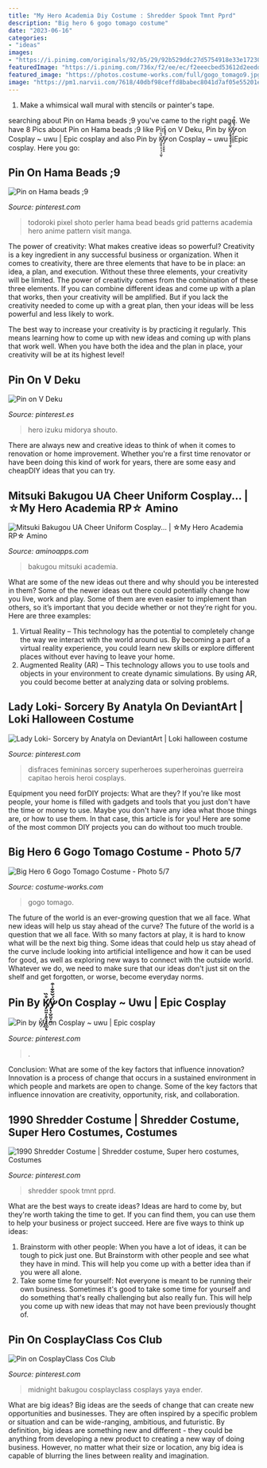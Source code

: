 ```yaml
---
title: "My Hero Academia Diy Costume : Shredder Spook Tmnt Pprd"
description: "Big hero 6 gogo tomago costume"
date: "2023-06-16"
categories:
- "ideas"
images:
- "https://i.pinimg.com/originals/92/b5/29/92b529ddc27d5754918e33e17230d01d.jpg"
featuredImage: "https://i.pinimg.com/736x/f2/ee/ec/f2eeecbed53612d2eedde3945fd09f23.jpg"
featured_image: "https://photos.costume-works.com/full/gogo_tomago9.jpg"
image: "https://pm1.narvii.com/7618/40dbf98ceffd8babec8041d7af05e55201e91a14r1-1087-2048v2_hq.jpg"
---
```



1. Make a whimsical wall mural with stencils or painter's tape.

	

		
searching about Pin on Hama beads ;9 you've came to the right page. We have 8 Pics about Pin on Hama beads ;9 like Pin on V Deku, Pin by K̸̡͈͍̦̥̘̜̘͚̊̏̕ͅÿ̷̨͔̬͈̞͈́̌̐̄͗͒̕ on Cosplay ~ uwu | Epic cosplay and also Pin by K̸̡͈͍̦̥̘̜̘͚̊̏̕ͅÿ̷̨͔̬͈̞͈́̌̐̄͗͒̕ on Cosplay ~ uwu | Epic cosplay. Here you go:
		
    
## Pin On Hama Beads ;9

<img loading=lazy src="https://i.pinimg.com/736x/cf/72/c3/cf72c31102287d3c2b35b11927bae8c8.jpg" onerror="this.onerror=null;this.src='https://tse4.mm.bing.net/th?id=OIP.Ud6L-5de6d8IUVDqOViUsAHaJ4&amp;pid=15.1';" alt="Pin on Hama beads ;9">

_Source: pinterest.com_

>todoroki pixel shoto perler hama bead beads grid patterns academia hero anime pattern visit manga. 

	

The power of creativity: What makes creative ideas so powerful?
Creativity is a key ingredient in any successful business or organization. When it comes to creativity, there are three elements that have to be in place: an idea, a plan, and execution. Without these three elements, your creativity will be limited. 
The power of creativity comes from the combination of these three elements. If you can combine different ideas and come up with a plan that works, then your creativity will be amplified. But if you lack the creativity needed to come up with a great plan, then your ideas will be less powerful and less likely to work. 

The best way to increase your creativity is by practicing it regularly. This means learning how to come up with new ideas and coming up with plans that work well. When you have both the idea and the plan in place, your creativity will be at its highest level!

    
## Pin On V Deku

<img loading=lazy src="https://i.pinimg.com/736x/f2/ee/ec/f2eeecbed53612d2eedde3945fd09f23.jpg" onerror="this.onerror=null;this.src='https://tse1.mm.bing.net/th?id=OIP.WZpvjaenaGgemRu54SwPdAHaJK&amp;pid=15.1';" alt="Pin on V Deku">

_Source: pinterest.es_

>hero izuku midorya shouto. 

	

There are always new and creative ideas to think of when it comes to renovation or home improvement. Whether you're a first time renovator or have been doing this kind of work for years, there are some easy and cheapDIY ideas that you can try.

    
## Mitsuki Bakugou UA Cheer Uniform Cosplay... | ☆My Hero Academia RP☆ Amino

<img loading=lazy src="https://pm1.narvii.com/7618/40dbf98ceffd8babec8041d7af05e55201e91a14r1-1087-2048v2_hq.jpg" onerror="this.onerror=null;this.src='https://tse3.mm.bing.net/th?id=OIP.GWWConQMx2XA2vpGoxC-HAHaN9&amp;pid=15.1';" alt="Mitsuki Bakugou UA Cheer Uniform Cosplay... | ☆My Hero Academia RP☆ Amino">

_Source: aminoapps.com_

>bakugou mitsuki academia. 

	

What are some of the new ideas out there and why should you be interested in them?
Some of the newer ideas out there could potentially change how you live, work and play. Some of them are even easier to implement than others, so it’s important that you decide whether or not they’re right for you. Here are three examples: 
1) Virtual Reality – This technology has the potential to completely change the way we interact with the world around us. By becoming a part of a virtual reality experience, you could learn new skills or explore different places without ever having to leave your home. 
2) Augmented Reality (AR) – This technology allows you to use tools and objects in your environment to create dynamic simulations. By using AR, you could become better at analyzing data or solving problems.

    
## Lady Loki- Sorcery By Anatyla On DeviantArt | Loki Halloween Costume

<img loading=lazy src="https://i.pinimg.com/736x/c6/52/fd/c652fd6a88e602f2b036d2898eb6b860.jpg" onerror="this.onerror=null;this.src='https://tse1.mm.bing.net/th?id=OIP.OI3Tq5MPqkcYeHkRufDnIgHaJ4&amp;pid=15.1';" alt="Lady Loki- Sorcery by Anatyla on DeviantArt | Loki halloween costume">

_Source: pinterest.com_

>disfraces femininas sorcery superheroes superheroinas guerreira capitao herois heroi cosplays. 

	

Equipment you need forDIY projects: What are they?
If you're like most people, your home is filled with gadgets and tools that you just don't have the time or money to use. Maybe you don't have any idea what those things are, or how to use them. In that case, this article is for you! Here are some of the most common DIY projects you can do without too much trouble.

    
## Big Hero 6 Gogo Tomago Costume - Photo 5/7

<img loading=lazy src="https://photos.costume-works.com/full/gogo_tomago9.jpg" onerror="this.onerror=null;this.src='https://tse4.mm.bing.net/th?id=OIP.QHidJpX8H9lpTV-p9rpGHwHaKF&amp;pid=15.1';" alt="Big Hero 6 Gogo Tomago Costume - Photo 5/7">

_Source: costume-works.com_

>gogo tomago. 

	

The future of the world is an ever-growing question that we all face. What new ideas will help us stay ahead of the curve?
The future of the world is a question that we all face. With so many factors at play, it is hard to know what will be the next big thing. Some ideas that could help us stay ahead of the curve include looking into artificial intelligence and how it can be used for good, as well as exploring new ways to connect with the outside world. Whatever we do, we need to make sure that our ideas don't just sit on the shelf and get forgotten, or worse, become everyday norms.

    
## Pin By K̸̡͈͍̦̥̘̜̘͚̊̏̕ͅÿ̷̨͔̬͈̞͈́̌̐̄͗͒̕ On Cosplay ~ Uwu | Epic Cosplay

<img loading=lazy src="https://i.pinimg.com/736x/e2/45/d6/e245d623607baaeb2de31a6455a80ce3.jpg" onerror="this.onerror=null;this.src='https://tse4.mm.bing.net/th?id=OIP.46iXAWt4dqIoAAHsId6cKwHaKL&amp;pid=15.1';" alt="Pin by K̸̡͈͍̦̥̘̜̘͚̊̏̕ͅÿ̷̨͔̬͈̞͈́̌̐̄͗͒̕ on Cosplay ~ uwu | Epic cosplay">

_Source: pinterest.com_

>. 

	

Conclusion: What are some of the key factors that influence innovation?
Innovation is a process of change that occurs in a sustained environment in which people and markets are open to change. Some of the key factors that influence innovation are creativity, opportunity, risk, and collaboration.

    
## 1990 Shredder Costume | Shredder Costume, Super Hero Costumes, Costumes

<img loading=lazy src="https://i.pinimg.com/originals/92/b5/29/92b529ddc27d5754918e33e17230d01d.jpg" onerror="this.onerror=null;this.src='https://tse2.mm.bing.net/th?id=OIP.gl6Bp-2VX47jjuROLx5q8gAAAA&amp;pid=15.1';" alt="1990 Shredder Costume | Shredder costume, Super hero costumes, Costumes">

_Source: pinterest.com_

>shredder spook tmnt pprd. 

	

What are the best ways to create ideas?
Ideas are hard to come by, but they're worth taking the time to get. If you can find them, you can use them to help your business or project succeed. Here are five ways to think up ideas: 
1. Brainstorm with other people: When you have a lot of ideas, it can be tough to pick just one. But Brainstorm with other people and see what they have in mind. This will help you come up with a better idea than if you were all alone. 
2. Take some time for yourself: Not everyone is meant to be running their own business. Sometimes it's good to take some time for yourself and do something that's really challenging but also really fun. This will help you come up with new ideas that may not have been previously thought of. 

    
## Pin On CosplayClass Cos Club

<img loading=lazy src="https://i.pinimg.com/736x/90/b0/40/90b040018bbb0279d557249d5504b9db.jpg" onerror="this.onerror=null;this.src='https://tse3.mm.bing.net/th?id=OIP.bPTXtVTPHE5GWPH3X4bHugHaLB&amp;pid=15.1';" alt="Pin on CosplayClass Cos Club">

_Source: pinterest.com_

>midnight bakugou cosplayclass cosplays yaya ender. 

	

What are big ideas?
Big ideas are the seeds of change that can create new opportunities and businesses. They are often inspired by a specific problem or situation and can be wide-ranging, ambitious, and futuristic. By definition, big ideas are something new and different - they could be anything from developing a new product to creating a new way of doing business. However, no matter what their size or location, any big idea is capable of blurring the lines between reality and imagination.


